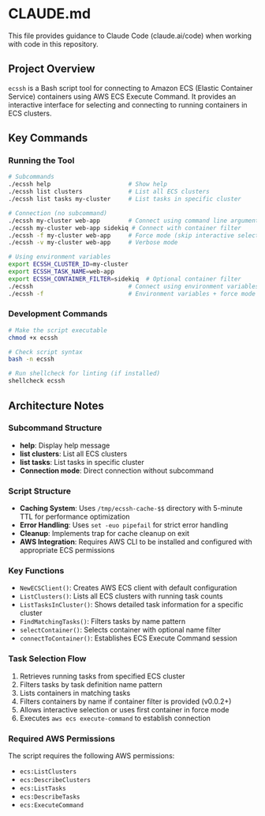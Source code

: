 # CLAUDE.md

This file provides guidance to Claude Code (claude.ai/code) when working with code in this repository.

## Project Overview

`ecssh` is a Bash script tool for connecting to Amazon ECS (Elastic Container Service) containers using AWS ECS Execute Command. It provides an interactive interface for selecting and connecting to running containers in ECS clusters.

## Key Commands

### Running the Tool
```bash
# Subcommands
./ecssh help                      # Show help
./ecssh list clusters             # List all ECS clusters
./ecssh list tasks my-cluster     # List tasks in specific cluster

# Connection (no subcommand)
./ecssh my-cluster web-app        # Connect using command line arguments
./ecssh my-cluster web-app sidekiq # Connect with container filter
./ecssh -f my-cluster web-app     # Force mode (skip interactive selection)
./ecssh -v my-cluster web-app     # Verbose mode

# Using environment variables
export ECSSH_CLUSTER_ID=my-cluster
export ECSSH_TASK_NAME=web-app
export ECSSH_CONTAINER_FILTER=sidekiq  # Optional container filter
./ecssh                           # Connect using environment variables
./ecssh -f                        # Environment variables + force mode
```

### Development Commands
```bash
# Make the script executable
chmod +x ecssh

# Check script syntax
bash -n ecssh

# Run shellcheck for linting (if installed)
shellcheck ecssh
```

## Architecture Notes

### Subcommand Structure
- **help**: Display help message
- **list clusters**: List all ECS clusters
- **list tasks**: List tasks in specific cluster
- **Connection mode**: Direct connection without subcommand

### Script Structure
- **Caching System**: Uses `/tmp/ecssh-cache-$$` directory with 5-minute TTL for performance optimization
- **Error Handling**: Uses `set -euo pipefail` for strict error handling
- **Cleanup**: Implements trap for cache cleanup on exit
- **AWS Integration**: Requires AWS CLI to be installed and configured with appropriate ECS permissions

### Key Functions
- `NewECSClient()`: Creates AWS ECS client with default configuration
- `ListClusters()`: Lists all ECS clusters with running task counts
- `ListTasksInCluster()`: Shows detailed task information for a specific cluster
- `FindMatchingTasks()`: Filters tasks by name pattern
- `selectContainer()`: Selects container with optional name filter
- `connectToContainer()`: Establishes ECS Execute Command session

### Task Selection Flow
1. Retrieves running tasks from specified ECS cluster
2. Filters tasks by task definition name pattern
3. Lists containers in matching tasks
4. Filters containers by name if container filter is provided (v0.0.2+)
5. Allows interactive selection or uses first container in force mode
6. Executes `aws ecs execute-command` to establish connection

### Required AWS Permissions
The script requires the following AWS permissions:
- `ecs:ListClusters`
- `ecs:DescribeClusters`
- `ecs:ListTasks`
- `ecs:DescribeTasks`
- `ecs:ExecuteCommand`
